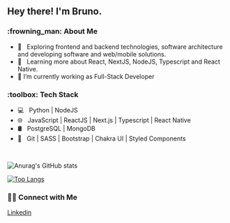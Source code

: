 
<h2> Hey there! I'm Bruno.</h2>

<h3> 	:frowning_man: About Me </h3>

- :thinking: &nbsp; Exploring frontend and backend technologies, software architecture and developing software and web/mobile solutions.
- :seedling: &nbsp; Learning more about React, NextJS, NodeJS, Typescript and React Native.
- 🔭  I’m currently working as Full-Stack Developer

<h3>:toolbox: Tech Stack</h3>

- :computer: &nbsp; Python | NodeJS 
- :globe_with_meridians: &nbsp; JavaScript | ReactJS | Next.js | Typescript | React Native
- :oil_drum: &nbsp; PostgreSQL | MongoDB
- :wrench: &nbsp; Git | SASS | Bootstrap | Chakra UI | Styled Components

<br/>

![Anurag's GitHub stats](https://github-readme-stats.vercel.app/api?username=bruno-nakahara&show_icons=true&theme=tokyonight)


[![Top Langs](https://github-readme-stats.vercel.app/api/top-langs/?username=bruno-nakahara&langs_count=8&hide=css,html)](https://github.com/bruno-nakahara/github-readme-stats)


<h3> 🤝🏻 Connect with Me </h3>

[Linkedin](https://www.linkedin.com/in/bruno-hideki-silva-nakahara-a6749012a/)



